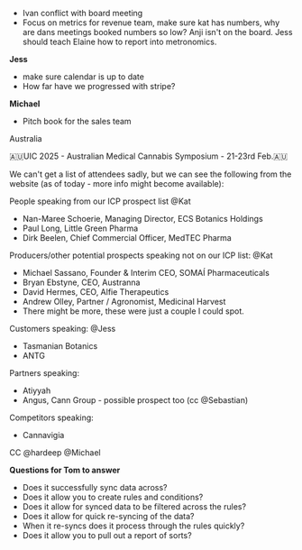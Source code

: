 - Ivan conflict with board meeting
- Focus on metrics for revenue team, make sure kat has numbers, why are dans meetings booked numbers so low? Anji isn't on the board. Jess should teach Elaine how to report into metronomics.

**Jess**
- make sure calendar is up to date
- How far have we progressed with stripe?

**Michael**
- Pitch book for the sales team

Australia

🇦🇺UIC 2025 - Australian Medical Cannabis Symposium - 21-23rd Feb.🇦🇺

We can't get a list of attendees sadly, but we can see the following from the website (as of today - more info might become available):

People speaking from our ICP prospect list @Kat 
- Nan-Maree Schoerie, Managing Director, ECS Botanics Holdings
- Paul Long, Little Green Pharma
- Dirk Beelen, Chief Commercial Officer, MedTEC Pharma

Producers/other potential prospects speaking not on our ICP list: @Kat 
- Michael Sassano, Founder & Interim CEO, SOMAÍ Pharmaceuticals
- Bryan Ebstyne, CEO, Austranna
- David Hermes, CEO, Alfie Therapeutics
- Andrew Olley, Partner / Agronomist, Medicinal Harvest
- There might be more, these were just a couple I could spot. 

Customers speaking: @Jess 
- Tasmanian Botanics 
- ANTG

Partners speaking: 
- Atiyyah 
- Angus, Cann Group - possible prospect too (cc @Sebastian) 

Competitors speaking:
- Cannavigia

CC @hardeep @Michael

**Questions for Tom to answer**

- Does it successfully sync data across?
- Does it allow you to create rules and conditions?
- Does it allow for synced data to be filtered across the rules?
- Does it allow for quick re-syncing of the data?
- When it re-syncs does it process through the rules quickly?
- Does it allow you to pull out a report of sorts?
